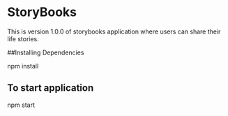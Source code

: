 # StoryBooks

This is version 1.0.0 of storybooks application where users can share their life stories.

##Installing Dependencies

npm install

## To start application 
npm start
